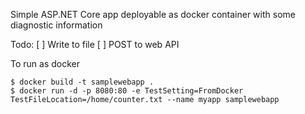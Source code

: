 Simple ASP.NET Core app deployable as docker container with some diagnostic information

Todo:
[ ] Write to file
[ ] POST to web API

To run as docker
```
$ docker build -t samplewebapp .
$ docker run -d -p 8080:80 -e TestSetting=FromDocker TestFileLocation=/home/counter.txt --name myapp samplewebapp
```